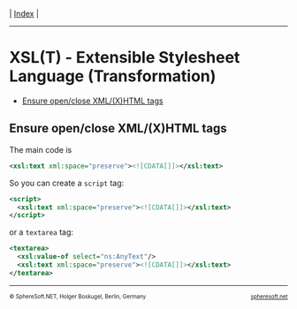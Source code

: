| [Index](index.md) |

<hr style="height: 1px" />

# XSL(T) - Extensible Stylesheet Language (Transformation)

- [Ensure open/close XML/(X)HTML tags](#ensure-openclose-xmlxhtml-tags)



## Ensure open/close XML/(X)HTML tags

The main code is

```xml
<xsl:text xml:space="preserve"><![CDATA[]]></xsl:text>
```

So you can create a `script` tag:

```xml
<script>
  <xsl:text xml:space="preserve"><![CDATA[]]></xsl:text>
</script>
```

or a `textarea` tag:

```xml
<textarea>
  <xsl:value-of select="ns:AnyText"/>
  <xsl:text xml:space="preserve"><![CDATA[]]></xsl:text>
</textarea>
```



<!-- FOOTER -->
<hr style="height: 1px" />
<span style="font-size: 0.7em">© SphereSoft.NET, Holger Boskugel, Berlin, Germany</span>
<a href="http://spheresoft.net" style="font-size: 0.7em; float: right">spheresoft.net</a>
